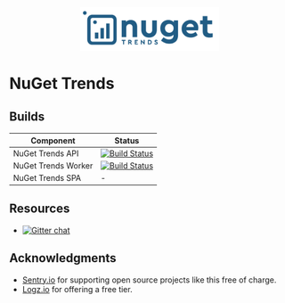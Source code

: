 <p align="center">
  <a href="https://nugettrends.com" target="_blank" align="center">
    <img src=".github/nuget-trends-full-logo.png" width="250">
  </a>
  <br />
</p>

# NuGet Trends

## Builds

| Component | Status |
|-----------|--------|
| NuGet Trends API | [![Build Status](https://dev.azure.com/nugettrends/nuget-trends/_apis/build/status/NuGetTrends%20-%20API?branchName=develop)](https://dev.azure.com/nugettrends/nuget-trends/_build/latest?definitionId=2&branchName=master) |
| NuGet Trends Worker | [![Build Status](https://dev.azure.com/nugettrends/nuget-trends/_apis/build/status/NuGetTrends%20-%20Worker?branchName=develop)](https://dev.azure.com/nugettrends/nuget-trends/_build/latest?definitionId=5&branchName=master) |
| NuGet Trends SPA | - |

## Resources
* [![Gitter chat](https://img.shields.io/gitter/room/NuGetTrends/Lobby.svg)](https://gitter.im/NuGetTrends/Lobby)

## Acknowledgments

* [Sentry.io](https://sentry.io) for supporting open source projects like this free of charge.
* [Logz.io](https://logz.io) for offering a free tier.
